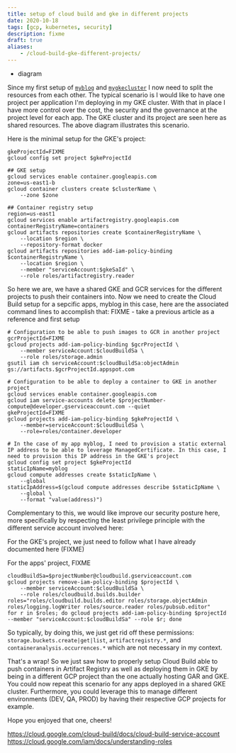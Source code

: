 ```yaml
---
title: setup of cloud build and gke in different projects
date: 2020-10-18
tags: [gcp, kubernetes, security]
description: fixme
draft: true
aliases:
    - /cloud-build-gke-different-projects/
---
```

+ diagram

Since my first setup of [`myblog`](https://github.com/mathieu-benoit/myblog) and [`mygkecluster`](https://github.com/mathieu-benoit/mygkecluster) I now need to split the resources from each other. The typical scenario is I would like to have one project per application I'm deploying in my GKE cluster. With that in place I have more control over the cost, the security and the governance at the project level for each app. The GKE cluster and its project are seen here as shared resources. The above diagram illustrates this scenario.

Here is the minimal setup for the GKE's project:
```
gkeProjectId=FIXME
gcloud config set project $gkeProjectId

## GKE setup
gcloud services enable container.googleapis.com
zone=us-east1-b
gcloud container clusters create $clusterName \
    --zone $zone

## Container registry setup
region=us-east1
gcloud services enable artifactregistry.googleapis.com
containerRegistryName=containers
gcloud artifacts repositories create $containerRegistryName \
    --location $region \
    --repository-format docker
gcloud artifacts repositories add-iam-policy-binding $containerRegistryName \
    --location $region \
    --member "serviceAccount:$gkeSaId" \
    --role roles/artifactregistry.reader
```

So here we are, we have a shared GKE and GCR services for the different projects to push their containers into. Now we need to create the Cloud Build setup for a sepcific apps, myblog in this case, here are the associated command lines to accomplish that:
FIXME - take a previous article as a reference and first setup
```
# Configuration to be able to push images to GCR in another project
gcrProjectId=FIXME
gcloud projects add-iam-policy-binding $gcrProjectId \
    --member serviceAccount:$cloudBuildSa \
    --role roles/storage.admin
gsutil iam ch serviceAccount:$cloudBuildSa:objectAdmin gs://artifacts.$gcrProjectId.appspot.com

# Configuration to be able to deploy a container to GKE in another project
gcloud services enable container.googleapis.com
gcloud iam service-accounts delete $projectNumber-compute@developer.gserviceaccount.com --quiet
gkeProjectId=FIXME
gcloud projects add-iam-policy-binding $gkeProjectId \
    --member=serviceAccount:$cloudBuildSa \
    --role=roles/container.developer

# In the case of my app myblog, I need to provision a static external IP address to be able to leverage ManagedCertificate. In this case, I need to provision this IP address in the GKE's project
gcloud config set project $gkeProjectId
staticIpName=myblog
gcloud compute addresses create $staticIpName \
    --global
staticIpAddress=$(gcloud compute addresses describe $staticIpName \
    --global \
    --format "value(address)")
```

Complementary to this, we would like improve our security posture here, more specifically by respecting the least privilege principle with the different service account involved here:

For the GKE's project, we just need to follow what I have already documented here (FIXME)

For the apps' project, FIXME
```
cloudBuildSa=$projectNumber@cloudbuild.gserviceaccount.com
gcloud projects remove-iam-policy-binding $projectId \
    --member serviceAccount:$cloudBuildSa \
    --role roles/cloudbuild.builds.builder
roles="roles/cloudbuild.builds.editor roles/storage.objectAdmin roles/logging.logWriter roles/source.reader roles/pubsub.editor"
for r in $roles; do gcloud projects add-iam-policy-binding $projectId --member "serviceAccount:$cloudBuildSa" --role $r; done
```
So typically, by doing this, we just get rid off these permissions: `storage.buckets.create|get|list`, `artifactregistry.*`, and `containeranalysis.occurrences.*` which are not necessary in my context.

That's a wrap! So we just saw how to properly setup Cloud Build able to push containers in Artifact Registry as well as deploying them in GKE by being in a different GCP project than the one actually hosting GAR and GKE. You could now repeat this scenario for any apps deployed in a shared GKE cluster. Furthermore, you could leverage this to manage different environments (DEV, QA, PROD) by having their respective GCP projects for example.

Hope you enjoyed that one, cheers!

https://cloud.google.com/cloud-build/docs/cloud-build-service-account
https://cloud.google.com/iam/docs/understanding-roles